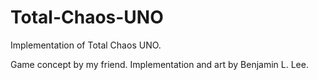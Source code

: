 # Total-Chaos-UNO
Implementation of Total Chaos UNO.

Game concept by my friend.
Implementation and art by Benjamin L. Lee.
